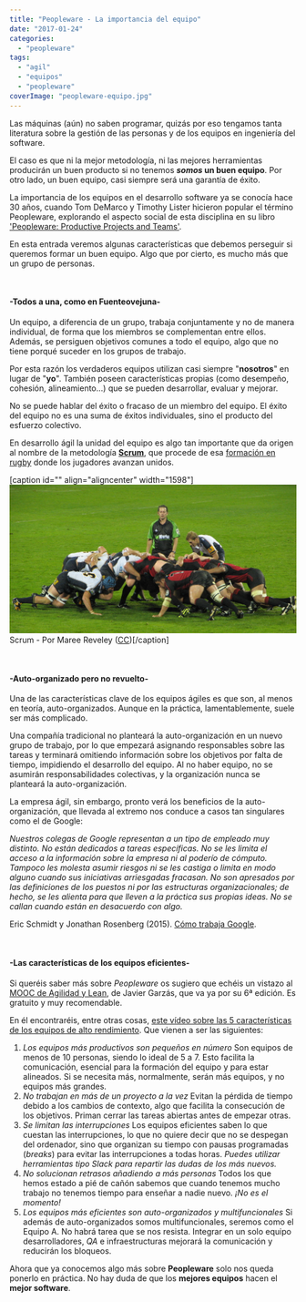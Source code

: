 ```yaml
---
title: "Peopleware - La importancia del equipo"
date: "2017-01-24"
categories: 
  - "peopleware"
tags: 
  - "agil"
  - "equipos"
  - "peopleware"
coverImage: "peopleware-equipo.jpg"
---
```


Las máquinas (aún) no saben programar, quizás por eso tengamos tanta literatura sobre la gestión de las personas y de los equipos en ingeniería del software.

El caso es que ni la mejor metodología, ni las mejores herramientas producirán un buen producto si no tenemos **_somos_ un buen equipo**. Por otro lado, un buen equipo, casi siempre será una garantía de éxito.

La importancia de los equipos en el desarrollo software ya se conocía hace 30 años, cuando Tom DeMarco y Timothy Lister hicieron popular el término Peopleware, explorando el aspecto social de esta disciplina en su libro ['Peopleware: Productive Projects and Teams'](https://books.google.es/books?id=TVQUAAAAQBAJ).

En esta entrada veremos algunas características que debemos perseguir si queremos formar un buen equipo. Algo que por cierto, es mucho más que un grupo de personas.

 

#### \-Todos a una, como en Fuenteovejuna-

Un equipo, a diferencia de un grupo, trabaja conjuntamente y no de manera individual, de forma que los miembros se complementan entre ellos. Además, se persiguen objetivos comunes a todo el equipo, algo que no tiene porqué suceder en los grupos de trabajo.

Por esta razón los verdaderos equipos utilizan casi siempre "**nosotros**" en lugar de "**yo**". También poseen características propias (como desempeño, cohesión, alineamiento...) que se pueden desarrollar, evaluar y mejorar.

No se puede hablar del éxito o fracaso de un miembro del equipo. El éxito del equipo no es una suma de éxitos individuales, sino el producto del esfuerzo colectivo.

En desarrollo ágil la unidad del equipo es algo tan importante que da origen al nombre de la metodología [**Scrum**](https://es.wikipedia.org/wiki/Scrum_(desarrollo_de_software)), que procede de esa [formación en rugby](https://es.wikipedia.org/wiki/Scrum_(rugby)) donde los jugadores avanzan unidos.

\[caption id="" align="aligncenter" width="1598"\][![Scrum](images/Scrum-1.JPG)](https://commons.wikimedia.org/wiki/File:Scrum-1.JPG) Scrum - Por Maree Reveley ([CC](http://creativecommons.org/licenses/by-sa/2.5))\[/caption\]

 

#### \-Auto-organizado pero no revuelto-

Una de las características clave de los equipos ágiles es que son, al menos en teoría, auto-organizados. Aunque en la práctica, lamentablemente, suele ser más complicado.

Una compañía tradicional no planteará la auto-organización en un nuevo grupo de trabajo, por lo que empezará asignando responsables sobre las tareas y terminará omitiendo información sobre los objetivos por falta de tiempo, impidiendo el desarrollo del equipo. Al no haber equipo, no se asumirán responsabilidades colectivas, y la organización nunca se planteará la auto-organización.

La empresa ágil, sin embargo, pronto verá los beneficios de la auto-organización, que llevada al extremo nos conduce a casos tan singulares como el de Google:

_Nuestros colegas de Google representan a un tipo de empleado muy distinto. No están dedicados a tareas específicas. No se les limita el acceso a la información sobre la empresa ni al poderío de cómputo. Tampoco les molesta asumir riesgos ni se les castiga o limita en modo alguno cuando sus iniciativas arriesgadas fracasan. No son apresados por las definiciones de los puestos ni por las estructuras organizacionales; de hecho, se les alienta para que lleven a la práctica sus propias ideas. No se callan cuando están en desacuerdo con algo._

Eric Schmidt y Jonathan Rosenberg (2015). [Cómo trabaja Google](https://books.google.es/books?id=yrlSBgAAQBAJ).

 

#### \-Las características de los equipos eficientes-

Si queréis saber más sobre _Peopleware_ os sugiero que echéis un vistazo al [MOOC de Agilidad y Lean](http://www.javiergarzas.com/2017/01/6a-edicion-primer-mooc-scrum-agilidad.html), de Javier Garzás, que va ya por su 6ª edición. Es gratuito y muy recomendable.

En él encontraréis, entre otras cosas, [este vídeo sobre las 5 características de los equipos de alto rendimiento](https://www.youtube.com/watch?v=o90o6Oassec). Que vienen a ser las siguientes:

1. _Los equipos más productivos son pequeños en número_ Son equipos de menos de 10 personas, siendo lo ideal de 5 a 7. Esto facilita la comunicación, esencial para la formación del equipo y para estar alineados. Si se necesita más, normalmente, serán más equipos, y no equipos más grandes.
2. _No trabajan en más de un proyecto a la vez_ Evitan la pérdida de tiempo debido a los cambios de contexto, algo que facilita la consecución de los objetivos. Priman cerrar las tareas abiertas antes de empezar otras.
3. _Se limitan las interrupciones_ Los equipos eficientes saben lo que cuestan las interrupciones, lo que no quiere decir que no se despegan del ordenador, sino que organizan su tiempo con pausas programadas (_breaks_) para evitar las interrupciones a todas horas. _Puedes utilizar herramientas tipo Slack para repartir las dudas de los más nuevos._
4. _No solucionan retrasos añadiendo a más personas_ Todos los que hemos estado a pié de cañón sabemos que cuando tenemos mucho trabajo no tenemos tiempo para enseñar a nadie nuevo. _¡No es el momento!_
5. _Los equipos más eficientes son auto-organizados y multifuncionales_ Si además de auto-organizados somos multifuncionales, seremos como el Equipo A. No habrá tarea que se nos resista. Integrar en un solo equipo desarrolladores, _QA_ e infraestructuras mejorará la comunicación y reducirán los bloqueos.

Ahora que ya conocemos algo más sobre **Peopleware** solo nos queda ponerlo en práctica. No hay duda de que los **mejores equipos** hacen el **mejor software**.

